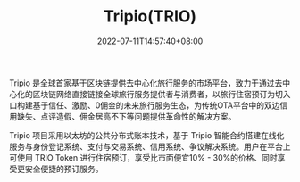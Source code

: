 ﻿---
weight: 
title: "Tripio(TRIO)"
description: "Tripio 是全球首家基于区块链提供去中心化旅行服务的市场平台，致力于通过去中心化的区块链网络直接链接全球旅行服务提供者与消费者，以旅行住宿预订为切入口构建基于信任、激励、..."
date: 2022-07-11T14:57:40+08:00
lastmod: 2022-07-11T14:57:40+08:00
draft: false
authors: ["Simon"]
featuredImage: "tripiotrio.webp"
link: "http://trip.io/"
tags: ["数字代币","Tripio(TRIO)"]
categories: ["navigation"]
navigation: ["数字代币"]
lightgallery: true
toc: true
pinned: false
recommend: false
recommend1: false
---
Tripio 是全球首家基于区块链提供去中心化旅行服务的市场平台，致力于通过去中心化的区块链网络直接链接全球旅行服务提供者与消费者，以旅行住宿预订为切入口构建基于信任、激励、0佣金的未来旅行服务生态，为传统OTA平台中的双边信用缺失、点评造假、佣金居高不下等问题提供革命性的解决方案。

Tripio 项目采用以太坊的公共分布式账本技术，基于 Tripio 智能合约搭建在线化服务与身份登记系统、支付与交易系统、信用系统、争议解决系统。用户在平台上可使用 TRIO Token 进行住宿预订，享受比市面便宜10% - 30%的价格、同时享受更安全便捷的预订服务。